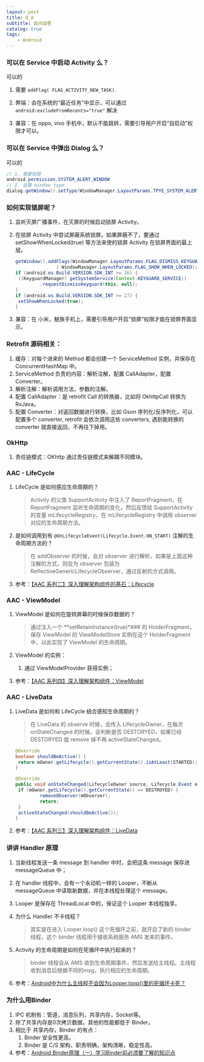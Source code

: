```yaml
---
layout: post
title: Q_A
subtitle: 自问自答
catalog: true
tags:
    - Android
---
```


### 可以在 Service 中启动 Activity 么？

可以的

1. 需要   `addFlag( FLAG_ACTIVITY_NEW_TASK)`.

2. 弊端：会在系统的“最近任务”中显示，可以通过 `android:excludeFromRecents="true"` 解决

3. 兼容：在 oppo, vivo 手机中，默认不能跳转，需要引导用户开启“自启动”权限才可以。

### 可以在 Service 中弹出 Dialog 么？

可以的

```java
// 1. 需要权限
android.permission.SYSTEM_ALERT_WINDOW
// 2. 设置 window type
dialog.getWindow().setType(WindowManager.LayoutParams.TPYE_SYSTEM_ALERT)
```

### 如何实现锁屏呢？

1. 监听灭屏广播事件，在灭屏的时候启动锁屏 Activity。

1. 在锁屏 Activity 中尝试屏蔽系统锁屏。如果屏蔽不了，要通过 setShowWhenLocked(true) 等方法来使的锁屏 Activity 在锁屏界面的最上层。

   ```java
   getWindow().addFlags(WindowManager.LayoutParams.FLAG_DISMISS_KEYGUARD 
                  | WindowManager.LayoutParams.FLAG_SHOW_WHEN_LOCKED);
   if (android.os.Build.VERSION.SDK_INT >= 26) {
   	((KeyguardManager) getSystemService(Context.KEYGUARD_SERVICE))
     		.requestDismissKeyguard(this, null);
   }
   if (android.os.Build.VERSION.SDK_INT >= 27) {
   	setShowWhenLocked(true);
   }
   ```


4. 兼容：在 小米，魅族手机上，需要引导用户开启“锁屏”权限才能在锁屏界面显示。

### Retrofit 源码相关：

1. 缓存：对每个进来的 Method 都会创建一个 ServiceMethod 实例，并保存在 ConcurrentHashMap 中。 
2. ServiceMethod 负责的内容：解析注解，配置 CallAdapter，配置 Converter。
  1. 解析注解：解析调用方法，参数的注解。
  2. 配置 CallAdapter：是 retrofit Call 的转换器，比如将 OkhttpCall 转换为 RxJava。
  3. 配置 Converter：对返回数据进行转换，比如 Gson 序列化/反序列化，可以配置多个 converter, retrofit 会依次调用这些 converters, 遇到能转换的 converter 就直接返回，不再往下掉用。

### OkHttp

1. 责任链模式：OKhttp 通过责任链模式来解耦不同模块。

### AAC - LifeCycle

1. LifeCycle 是如何感应生命周期的？

   > Activity 的父类 SupportAcitivty 中注入了 ReportFragment，在 ReportFragment 监听生命周期的变化，然后反馈给 SupportActivity 的变量 mLifecycleRegistry，在 mLifecycleRegistry 中调用 observer 对应的生命周期方法。

2. 是如何调用到有 `@OnLifecycleEvent(Lifecycle.Event.ON_START)` 注解的生命周期方法的？

   > 在 addObserver 的时候，会对 observer 进行解析，如果是上面这种注解的方式，则会为 observer 包装为 ReflectiveGenericLifecycleObserver，通过反射的方式调用。

3. 参考：[【AAC 系列二】深入理解架构组件的基石：Lifecycle](https://github.com/AlanCheen/FullStackNotes/blob/master/android/aac-lifecycle.md)


### AAC - ViewModel

1. ViewModel 是如何在旋转屏幕的时候保存数据的？

   > 通过注入一个 **setRetainInstance(true)*### 的 HolderFragment，保存 ViewModel 的 ViewModelStore 实例在这个 HolderFragment 中，以此实现了 ViewModel 的生命周期。

2. ViewModel 的实例：

   1. 通过 ViewModelProvider 获得实例；

3. 参考：[【AAC 系列四】深入理解架构组件：ViewModel](https://github.com/AlanCheen/FullStackNotes/blob/master/android/aac-viewmodel.md)

### AAC - LiveData

1. LiveData 是如何和 LifeCycle 结合感知生命周期的？

   > 在 LiveData 的 observe 时候，会传入 LifecycleOwner，在每次 onStateChanged 的时候，会判断是否 DESTORYED，如果已经 DESTORYED 就 remove 掉不再 activeStateChanged。
   
   ```java
   @Override
   boolean shouldBeActive() {
   	return mOwner.getLifecycle().getCurrentState().isAtLeast(STARTED);
   }
   
   @Override
   public void onStateChanged(LifecycleOwner source, Lifecycle.Event event) {
   	if (mOwner.getLifecycle().getCurrentState() == DESTROYED) {
    		removeObserver(mObserver);
    		return;
   	}
   	activeStateChanged(shouldBeActive());
   }
   ```

2. 参考：[【AAC 系列三】深入理解架构组件：LiveData](https://github.com/AlanCheen/FullStackNotes/blob/master/android/aac-livedata.md)

### 讲讲 Handler 原理

1. 当新线程发送一条 message 到 handler  中时，会把这条 message 保存进 messageQueue 中；

2. 在 handler 线程中，会有一个永动机一样的 Looper，不断从 messageQueue 中读取新数据，并在本线程处理这个 message。

3. Looper 是保存在 ThreadLocal 中的，保证这个 Looper 本线程独享。

4. 为什么 Handler 不卡线程？

   > 其实是在进入 Looper.loop() 这个死循环之前，就开启了新的 binder 线程，这个 binder 线程用于接收系统服务 AMS 发来的事件。

5. Activity 的生命周期是如何在死循环中执行起来的？

   > binder 线程会从 AMS 收到生命周期事件，然后发送给主线程。主线程收到消息后根据不同的msg，执行相应的生命周期。

6. 参考：[Android中为什么主线程不会因为Looper.loop()里的死循环卡死？](https://www.zhihu.com/question/34652589/answer/90344494)

### 为什么用Binder

1. IPC 机制有：管道，消息队列，共享内存，Socket等。
2. 除了共享内存是0次拷贝数据，其他的性能都低于 Binder。
3. 相比于 共享内存，Binder 的有点：
   1. Binder 安全性更高。
   2. Binder 是 C/S 架构，职责明确，架构清晰，稳定性高。
4. 参考：[Android Binder原理（一）学习Binder前必须要了解的知识点](http://liuwangshu.cn/framework/binder/1-intro.html)



